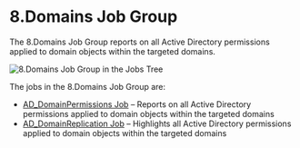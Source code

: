 # 8.Domains Job Group

The 8.Domains Job Group reports on all Active Directory permissions applied to domain objects within
the targeted domains.

![8.Domains Job Group in the Jobs Tree](/img/versioned_docs/enterpriseauditor_11.6/enterpriseauditor/admin/hostmanagement/jobstree.webp)

The jobs in the 8.Domains Job Group are:

- [AD_DomainPermissions Job](/docs/accessanalyzer/11.6/enterpriseauditor/solutions/activedirectorypermissionsanalyzer/domains/ad_domainpermissions.md)
  – Reports on all Active Directory permissions applied to domain objects within the targeted
  domains
- [AD_DomainReplication Job](/docs/accessanalyzer/11.6/enterpriseauditor/solutions/activedirectorypermissionsanalyzer/domains/ad_domainreplication.md)
  – Highlights all Active Directory permissions applied to domain objects within the targeted
  domains
